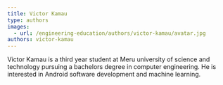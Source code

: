 ```yaml
---
title: Victor Kamau
type: authors
images:
  - url: /engineering-education/authors/victor-kamau/avatar.jpg
authors: victor-kamau
---
```

Victor Kamau is a third year student at Meru university of science and technology pursuing a bachelors degree in computer engineering. He is interested in Android software development and machine learning.
